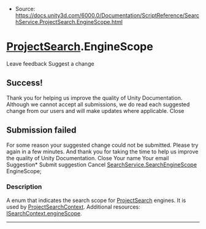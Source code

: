 * Source: https://docs.unity3d.com/6000.0/Documentation/ScriptReference/SearchService.ProjectSearch.EngineScope.html

#  [ProjectSearch](https://docs.unity3d.com/6000.0/Documentation/ScriptReference/SearchService.ProjectSearch.html).EngineScope
Leave feedback
Suggest a change
## Success!
Thank you for helping us improve the quality of Unity Documentation. Although we cannot accept all submissions, we do read each suggested change from our users and will make updates where applicable.
Close
## Submission failed
For some reason your suggested change could not be submitted. Please <a>try again</a> in a few minutes. And thank you for taking the time to help us improve the quality of Unity Documentation.
Close
Your name Your email Suggestion* Submit suggestion
Cancel
[SearchService.SearchEngineScope](https://docs.unity3d.com/6000.0/Documentation/ScriptReference/SearchService.SearchEngineScope.html) EngineScope; 
### Description
A enum that indicates the search scope for [ProjectSearch](https://docs.unity3d.com/6000.0/Documentation/ScriptReference/SearchService.ProjectSearch.html) engines. It is used by [ProjectSearchContext](https://docs.unity3d.com/6000.0/Documentation/ScriptReference/SearchService.ProjectSearchContext.html).
Additional resources: [ISearchContext.engineScope](https://docs.unity3d.com/6000.0/Documentation/ScriptReference/SearchService.ISearchContext-engineScope.html).
* * *
